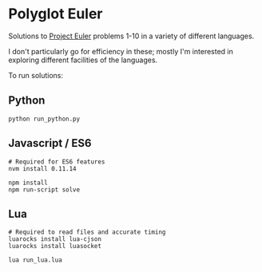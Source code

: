 # Polyglot Euler

Solutions to [Project Euler](https://projecteuler.net/) problems 1-10 in a variety of different languages.

I don't particularly go for efficiency in these; mostly I'm interested in exploring different facilities of the languages.

To run solutions:

## Python

    python run_python.py

## Javascript / ES6

    # Required for ES6 features
    nvm install 0.11.14

    npm install
    npm run-script solve


## Lua

    # Required to read files and accurate timing
    luarocks install lua-cjson
    luarocks install luasocket
    
    lua run_lua.lua